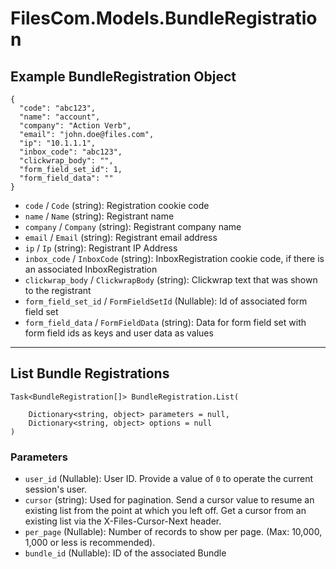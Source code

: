 # FilesCom.Models.BundleRegistration

## Example BundleRegistration Object

```
{
  "code": "abc123",
  "name": "account",
  "company": "Action Verb",
  "email": "john.doe@files.com",
  "ip": "10.1.1.1",
  "inbox_code": "abc123",
  "clickwrap_body": "",
  "form_field_set_id": 1,
  "form_field_data": ""
}
```

* `code` / `Code`  (string): Registration cookie code
* `name` / `Name`  (string): Registrant name
* `company` / `Company`  (string): Registrant company name
* `email` / `Email`  (string): Registrant email address
* `ip` / `Ip`  (string): Registrant IP Address
* `inbox_code` / `InboxCode`  (string): InboxRegistration cookie code, if there is an associated InboxRegistration
* `clickwrap_body` / `ClickwrapBody`  (string): Clickwrap text that was shown to the registrant
* `form_field_set_id` / `FormFieldSetId`  (Nullable<Int64>): Id of associated form field set
* `form_field_data` / `FormFieldData`  (string): Data for form field set with form field ids as keys and user data as values


---

## List Bundle Registrations

```
Task<BundleRegistration[]> BundleRegistration.List(
    
    Dictionary<string, object> parameters = null,
    Dictionary<string, object> options = null
)
```

### Parameters

* `user_id` (Nullable<Int64>): User ID.  Provide a value of `0` to operate the current session's user.
* `cursor` (string): Used for pagination.  Send a cursor value to resume an existing list from the point at which you left off.  Get a cursor from an existing list via the X-Files-Cursor-Next header.
* `per_page` (Nullable<Int64>): Number of records to show per page.  (Max: 10,000, 1,000 or less is recommended).
* `bundle_id` (Nullable<Int64>): ID of the associated Bundle
